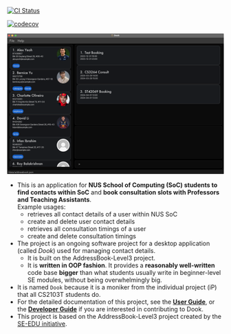 [![CI Status](https://github.com/se-edu/addressbook-level3/workflows/Java%20CI/badge.svg)](https://github.com/se-edu/addressbook-level3/actions)

[![codecov](https://codecov.io/gh/AY2324S2-CS2103T-W11-3/tp/graph/badge.svg?token=F7G5FM6BNJ)](https://codecov.io/gh/AY2324S2-CS2103T-W11-3/tp)

![Ui](docs/images/NewUi.png)

* This is an application for **NUS School of Computing (SoC) students to find contacts within SoC** and **book consultation slots with Professors and Teaching Assistants**.<br>
  Example usages:
  * retrieves all contact details of a user within NUS SoC
  * create and delete user contact details
  * retrieves all consultation timings of a user
  * create and delete consultation timings
* The project is an ongoing software project for a desktop application (called _Dook_) used for managing contact details.
  * It is built on the AddressBook-Level3 project.
  * It is **written in OOP fashion**. It provides a **reasonably well-written** code base **bigger** than what students usually write in beginner-level SE modules, without being overwhelmingly big.
* It is named `Dook` because it is a moniker from the individual project (iP) that all CS2103T students do.
* For the detailed documentation of this project, see the **[User Guide](https://github.com/AY2324S2-CS2103T-W11-3/tp/blob/master/docs/UserGuide.md)**, or the **[Developer Guide](https://github.com/AY2324S2-CS2103T-W11-3/tp/blob/master/docs/DeveloperGuide.md)** if you are interested in contributing to Dook.
* This project is based on the AddressBook-Level3 project created by the [SE-EDU initiative](https://se-education.org).
